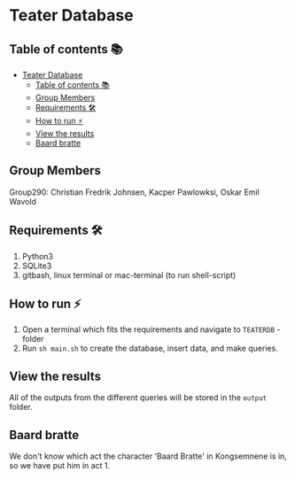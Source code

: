 # Teater Database

## Table of contents 📚

- [Teater Database](#teater-database)
  - [Table of contents 📚](#table-of-contents-)
  - [Group Members](#group-members)
  - [Requirements 🛠️](#requirements-️)
  - [How to run ⚡](#how-to-run-)
  - [View the results](#view-the-results)
  - [Baard bratte](#baard-bratte)

## Group Members

Group290: Christian Fredrik Johnsen, Kacper Pawlowksi, Oskar Emil Wavold

## Requirements 🛠️

1. Python3
2. SQLite3
3. gitbash, linux terminal or mac-terminal (to run shell-script)

## How to run ⚡

1. Open a terminal which fits the requirements and navigate to `TEATERDB` - folder
2. Run `sh main.sh` to create the database, insert data, and make queries.
  
## View the results

All of the outputs from the different queries will be stored in the `output` folder.

## Baard bratte

We don't know which act the character 'Baard Bratte' in Kongsemnene is in, so we have put him in act 1.
